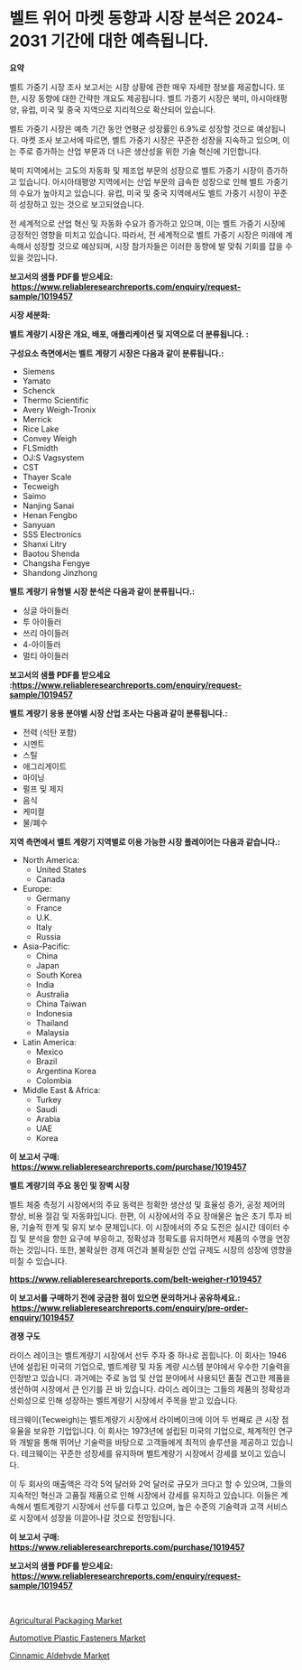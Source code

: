 <p><h1>벨트 위어 마켓 동향과 시장 분석은 2024-2031 기간에 대한 예측됩니다.</h1></p><p><strong>요약</strong></p>
<p><p>벨트 가중기 시장 조사 보고서는 시장 상황에 관한 매우 자세한 정보를 제공합니다. 또한, 시장 동향에 대한 간략한 개요도 제공됩니다. 벨트 가중기 시장은 북미, 아시아태평양, 유럽, 미국 및 중국 지역으로 지리적으로 확산되어 있습니다. </p><p>벨트 가중기 시장은 예측 기간 동안 연평균 성장률인 6.9%로 성장할 것으로 예상됩니다. 마켓 조사 보고서에 따르면, 벨트 가중기 시장은 꾸준한 성장을 지속하고 있으며, 이는 주로 증가하는 산업 부문과 더 나은 생산성을 위한 기술 혁신에 기인합니다.</p><p>북미 지역에서는 고도의 자동화 및 제조업 부문의 성장으로 벨트 가중기 시장이 증가하고 있습니다. 아시아태평양 지역에서는 산업 부문의 급속한 성장으로 인해 벨트 가중기의 수요가 높아지고 있습니다. 유럽, 미국 및 중국 지역에서도 벨트 가중기 시장이 꾸준히 성장하고 있는 것으로 보고되었습니다.</p><p>전 세계적으로 산업 혁신 및 자동화 수요가 증가하고 있으며, 이는 벨트 가중기 시장에 긍정적인 영향을 미치고 있습니다. 따라서, 전 세계적으로 벨트 가중기 시장은 미래에 계속해서 성장할 것으로 예상되며, 시장 참가자들은 이러한 동향에 발 맞춰 기회를 잡을 수 있을 것입니다.</p></p>
<p><strong>보고서의 샘플 PDF를 받으세요: &nbsp;<a href="https://www.reliableresearchreports.com/enquiry/request-sample/1019457">https://www.reliableresearchreports.com/enquiry/request-sample/1019457</a></strong></p>
<p><strong>시장 세분화:</strong></p>
<p><strong> 벨트 계량기 시장은 개요, 배포, 애플리케이션 및 지역으로 더 분류됩니다. :</strong></p>
<p><strong>구성요소 측면에서는 벨트 계량기 시장은 다음과 같이 분류됩니다.:</strong></p>
<p><ul><li>Siemens</li><li>Yamato</li><li>Schenck</li><li>Thermo Scientific</li><li>Avery Weigh-Tronix</li><li>Merrick</li><li>Rice Lake</li><li>Convey Weigh</li><li>FLSmidth</li><li>OJ:S Vagsystem</li><li>CST</li><li>Thayer Scale</li><li>Tecweigh</li><li>Saimo</li><li>Nanjing Sanai</li><li>Henan Fengbo</li><li>Sanyuan</li><li>SSS Electronics</li><li>Shanxi Litry</li><li>Baotou Shenda</li><li>Changsha Fengye</li><li>Shandong Jinzhong</li></ul></p>
<p><strong> 벨트 계량기 유형별 시장 분석은 다음과 같이 분류됩니다.:</strong></p>
<p><ul><li>싱글 아이들러</li><li>투 아이들러</li><li>쓰리 아이들러</li><li>4-아이들러</li><li>멀티 아이들러</li></ul></p>
<p><strong>보고서의 샘플 PDF를 받으세요 :<a href="https://www.reliableresearchreports.com/enquiry/request-sample/1019457">https://www.reliableresearchreports.com/enquiry/request-sample/1019457</a></strong></p>
<p><strong> 벨트 계량기 응용 분야별 시장 산업 조사는 다음과 같이 분류됩니다.:</strong></p>
<p><ul><li>전력 (석탄 포함)</li><li>시멘트</li><li>스틸</li><li>애그리게이트</li><li>마이닝</li><li>펄프 및 제지</li><li>음식</li><li>케미컬</li><li>물/폐수</li></ul></p>
<p><strong>지역 측면에서 벨트 계량기 지역별로 이용 가능한 시장 플레이어는 다음과 같습니다.:</strong></p>
<p><ul>
    <li>
        North America:
        <ul>
            <li>United States</li>
            <li>Canada</li>
        </ul>
    </li>
    <li>
        Europe:
        <ul>
            <li>Germany</li>
            <li>France</li>
            <li>U.K.</li>
            <li>Italy</li>
            <li>Russia</li>
        </ul>
    </li>
    <li>
        Asia-Pacific:
        <ul>
            <li>China</li>
            <li>Japan</li>
            <li>South Korea</li>
            <li>India</li>
            <li>Australia</li>
            <li>China Taiwan</li>
            <li>Indonesia</li>
            <li>Thailand</li>
            <li>Malaysia</li>
        </ul>
    </li>
    <li>
        Latin America:
        <ul>
            <li>Mexico</li>
            <li>Brazil</li>
            <li>Argentina Korea</li>
            <li>Colombia</li>
        </ul>
    </li>
    <li>
        Middle East & Africa:
        <ul>
            <li>Turkey</li>
            <li>Saudi</li>
            <li>Arabia</li>
            <li>UAE</li>
            <li>Korea</li>
        </ul>
    </li>
    </ul></p>
<p><strong>이 보고서 구매: &nbsp;<a href="https://www.reliableresearchreports.com/purchase/1019457">https://www.reliableresearchreports.com/purchase/1019457</a></strong></p>
<p><strong>벨트 계량기의 주요 동인 및 장벽 시장</strong></p>
<p><p>벨트 체중 측정기 시장에서의 주요 동력은 정확한 생산성 및 효율성 증가, 공정 제어의 향상, 비용 절감 및 자동화입니다. 한편, 이 시장에서의 주요 장애물은 높은 초기 투자 비용, 기술적 한계 및 유지 보수 문제입니다. 이 시장에서의 주요 도전은 실시간 데이터 수집 및 분석을 향한 요구에 부응하고, 정확성과 정확도를 유지하면서 제품의 수명을 연장하는 것입니다. 또한, 불확실한 경제 여건과 불확실한 산업 규제도 시장의 성장에 영향을 미칠 수 있습니다.</p></p>
<p><strong><a href="https://www.reliableresearchreports.com/belt-weigher-r1019457">https://www.reliableresearchreports.com/belt-weigher-r1019457</a></strong></p>
<p><strong>이 보고서를 구매하기 전에 궁금한 점이 있으면 문의하거나 공유하세요.: &nbsp;<a href="https://www.reliableresearchreports.com/enquiry/pre-order-enquiry/1019457">https://www.reliableresearchreports.com/enquiry/pre-order-enquiry/1019457</a></strong></p>
<p><strong>경쟁 구도</strong></p>
<p><p>라이스 레이크는 벨트계량기 시장에서 선두 주자 중 하나로 꼽힙니다. 이 회사는 1946년에 설립된 미국의 기업으로, 벨트계량 및 자동 계량 시스템 분야에서 우수한 기술력을 인정받고 있습니다. 과거에는 주로 농업 및 산업 분야에서 사용되던 품질 견고한 제품을 생산하여 시장에서 큰 인기를 끈 바 있습니다. 라이스 레이크는 그들의 제품의 정확성과 신뢰성으로 인해 성장하는 벨트계량기 시장에서 주목을 받고 있습니다.</p><p>테크웨이(Tecweigh)는 벨트계량기 시장에서 라이베이크에 이어 두 번째로 큰 시장 점유율을 보유한 기업입니다. 이 회사는 1973년에 설립된 미국의 기업으로, 체계적인 연구와 개발을 통해 뛰어난 기술력을 바탕으로 고객들에게 최적의 솔루션을 제공하고 있습니다. 테크웨이는 꾸준한 성장세를 유지하며 벨트계량기 시장에서 강세를 보이고 있습니다.</p><p>이 두 회사의 매출액은 각각 5억 달러와 2억 달러로 규모가 크다고 할 수 있으며, 그들의 지속적인 혁신과 고품질 제품으로 인해 시장에서 강세를 유지하고 있습니다. 이들은 계속해서 벨트계량기 시장에서 선두를 다투고 있으며, 높은 수준의 기술력과 고객 서비스로 시장에서 성장을 이끌어나갈 것으로 전망됩니다.</p></p>
<p><strong>이 보고서 구매: &nbsp; <a href="https://www.reliableresearchreports.com/purchase/1019457">https://www.reliableresearchreports.com/purchase/1019457</a></strong></p>
<p><strong>보고서의 샘플 PDF를 받으세요: &nbsp;<a href="https://www.reliableresearchreports.com/enquiry/request-sample/1019457">https://www.reliableresearchreports.com/enquiry/request-sample/1019457</a></strong><strong></strong></p>
<p>&nbsp;</p>
<p><p><a href="https://www.linkedin.com/pulse/agricultural-packaging-market-size-evaluating-its-trends-growth-gpp5c?trackingId=r0xyayq1b%2F32Jx4dZsDTBw%3D%3D">Agricultural Packaging Market</a></p><p><a href="https://www.linkedin.com/pulse/automotive-plastic-fasteners-market-growth-trends-covid-19-ppmrc?trackingId=pJmnkqVWWJkw%2FdbDEgs9qw%3D%3D">Automotive Plastic Fasteners Market</a></p><p><a href="https://www.linkedin.com/pulse/cinnamic-aldehyde-market-analysis-size-global-industry-overview-heuff?trackingId=zMI6s21uJww%2FjXjZmGIKPA%3D%3D">Cinnamic Aldehyde Market</a></p></p>